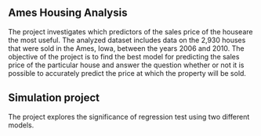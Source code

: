 ## Ames Housing Analysis 
The project investigates which predictors of the sales price of the houseare the most useful. 
The analyzed dataset includes data on the 2,930 houses that were sold in the Ames, Iowa, between the years 2006 and 2010.
The objective of the project is to find the best model for predicting the sales price of the particular house and answer the question whether or not it is possible to accurately predict the price at which the property will be sold.
## Simulation project
The project explores the significance of regression test using two different models.
